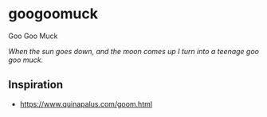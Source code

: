 # googoomuck
Goo Goo Muck

*When the sun goes down, and the moon comes up I turn into a teenage goo goo muck.*

## Inspiration
* https://www.quinapalus.com/goom.html
